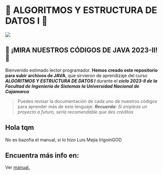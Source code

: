 # 🤖 ALGORITMOS Y ESTRUCTURA DE DATOS I 📖
<img src="https://i.imgur.com/aA79zwR.png">

##  🍵 ¡MIRA NUESTROS CÓDIGOS DE JAVA 2023-II! 🍵
Bienvenido estimado lector programador. **Hemos creado este repositorio para subir archivos de JAVA**, que sirvieron de aprendizaje del curso **_ALGORITMOS Y ESTRUCTURA DE DATOS I_** durante el **_ciclo 2023-II de la Facultad de Ingeniería de Sistemas la Universidad Nacional de Cajamarca_** 

> Puedes revisar la documentación de cada uno de nuestros códigos para aprender más de este lenguaje. **_Recuerda_:** _Si empleas un proyecto a futuro, sería recomendable que des créditos_

## Hola tqm
No es bazofia el manual, si lo hizo Luis Mejía IrigoínGOD 

## Encuentra más info en: 
Ver [manual.](docs/Info.md)
